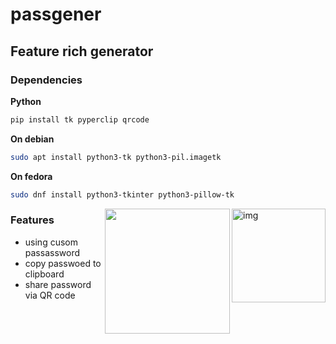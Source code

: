 # passgener

## Feature rich generator

### Dependencies
**Python**
```sh
pip install tk pyperclip qrcode
```

**On debian**
```sh
sudo apt install python3-tk python3-pil.imagetk
```

**On fedora**
```sh
sudo dnf install python3-tkinter python3-pillow-tk 
```

<img src="https://i.imgur.com/KUsAunA.png" alt="img" align="right" width="150px">
<img src="https://i.imgur.com/LQg6okt.png alt="img" align="right" width="200px">


### Features

- using cusom passassword
- copy passwoed to clipboard
- share password via QR code

